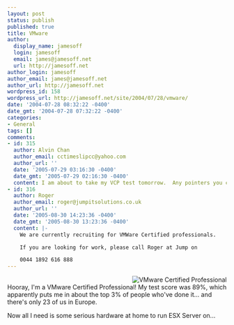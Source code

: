 ```yaml
---
layout: post
status: publish
published: true
title: VMware
author:
  display_name: jamesoff
  login: jamesoff
  email: james@jamesoff.net
  url: http://jamesoff.net
author_login: jamesoff
author_email: james@jamesoff.net
author_url: http://jamesoff.net
wordpress_id: 158
wordpress_url: http://jamesoff.net/site/2004/07/28/vmware/
date: '2004-07-28 08:32:22 -0400'
date_gmt: '2004-07-28 07:32:22 -0400'
categories:
- General
tags: []
comments:
- id: 315
  author: Alvin Chan
  author_email: cctimeslipcc@yahoo.com
  author_url: ''
  date: '2005-07-29 03:16:30 -0400'
  date_gmt: '2005-07-29 02:16:30 -0400'
  content: I am about to take my VCP test tomorrow.  Any pointers you can give me?
- id: 316
  author: Roger
  author_email: roger@jumpitsolutions.co.uk
  author_url: ''
  date: '2005-08-30 14:23:36 -0400'
  date_gmt: '2005-08-30 13:23:36 -0400'
  content: |-
    We are currently recruiting for VMWare Certified professionals.

    If you are looking for work, please call Roger at Jump on

    0044 1892 616 888
---
```

<p><img align="right" src="http:&#47;&#47;www.vmware.com&#47;services&#47;img&#47;vcp_logo.gif" alt="VMware Certified Professional" title="VCP logo" &#47;><br />
Hooray, I'm a  VMware Certified Professional! My test score was 89%, which apparently puts me in about the top 3% of people who've done it... and there's only 23 of us in Europe.</p>
<p>Now all I need is some serious hardware at home to run ESX Server on...</p>
